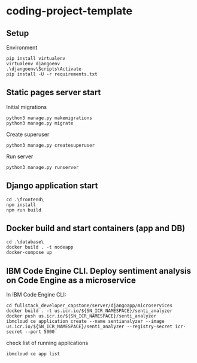 # coding-project-template
## Setup
Environment
```cd .\server\
pip install virtualenv
virtualenv djangoenv
.\djangoenv\Scripts\Activate 
pip install -U -r requirements.txt
```

## Static pages server start
Initial migrations
```
python3 manage.py makemigrations
python3 manage.py migrate
```

Create superuser
```
python3 manage.py createsuperuser
```

Run server
```
python3 manage.py runserver
```

## Django application start
```
cd .\frontend\
npm install
npm run build
```

## Docker build and start containers (app and DB)
```
cd .\database\
docker build . -t nodeapp
docker-compose up
```

## IBM Code Engine CLI. Deploy sentiment analysis on Code Engine as a microservice

In IBM Code Engine CLI:

```
cd fullstack_developer_capstone/server/djangoapp/microservices
docker build . -t us.icr.io/${SN_ICR_NAMESPACE}/senti_analyzer
docker push us.icr.io/${SN_ICR_NAMESPACE}/senti_analyzer
ibmcloud ce application create --name sentianalyzer --image us.icr.io/${SN_ICR_NAMESPACE}/senti_analyzer --registry-secret icr-secret --port 5000
```

check list of running applications
```
ibmcloud ce app list
```
